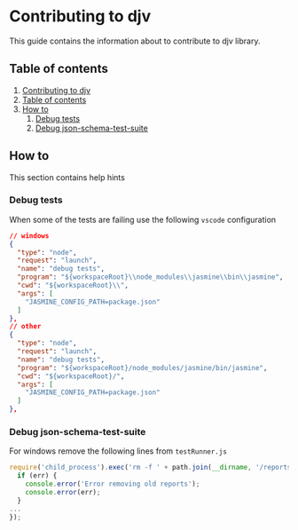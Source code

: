 # Contributing to djv <a name="title"></a>

This guide contains the information about to contribute to djv library.

## Table of contents <a name="content"></a>

1. [Contributing to djv](#title)
2. [Table of contents](#content)
3. [How to](#howto)
    1. [Debug tests](#tests)
    2. [Debug json-schema-test-suite](#test-suite)

## How to <a name="howto"></a>

This section contains help hints

### Debug tests <a name="tests"></a>

When some of the tests are failing use the following `vscode` configuration

```json
// windows
{
  "type": "node",
  "request": "launch",
  "name": "debug tests",
  "program": "${workspaceRoot}\\node_modules\\jasmine\\bin\\jasmine",
  "cwd": "${workspaceRoot}\\",
  "args": [
    "JASMINE_CONFIG_PATH=package.json"
  ]
},
// other
{
  "type": "node",
  "request": "launch",
  "name": "debug tests",
  "program": "${workspaceRoot}/node_modules/jasmine/bin/jasmine",
  "cwd": "${workspaceRoot}/",
  "args": [
    "JASMINE_CONFIG_PATH=package.json"
  ]
},
```

### Debug json-schema-test-suite <a name="test-suite"></a>

For windows remove the following lines from `testRunner.js`

```js
require('child_process').exec('rm -f ' + path.join(__dirname, '/reports/*.md'), function (err) {
  if (err) {
    console.error('Error removing old reports');
    console.error(err);
  }
...
});
```